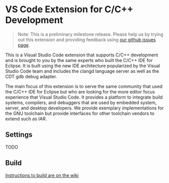 # VS Code Extension for C/C++ Development

> Note: This is a preliminary milestone release. Please help us by trying out this extension and providing feedback using [our github issues page](https://github.com/eclipse-cdt/cdt-vscode/issues).

This is a Visual Studio Code extension that supports C/C++ development and is brought to you by the same experts who built the C/C++ IDE for Eclipse. It is built using the new IDE architecture popularized by the Visual Studio Code team and includes the clangd language server as well as the CDT gdb debug adapter.

The main focus of this extension is to serve the same community that used the C/C++ IDE for Eclipse but who are looking for the more editor focus experience that Visual Studio Code. It provides a platform to integrate build systems, compilers, and debuggers that are used by embedded system, server, and desktop developers. We provide exemplary implementations for the GNU toolchain but provide interfaces for other toolchain vendors to extend such as IAR.

## Settings

TODO

## Build

[Instructions to build are on the wiki](https://github.com/eclipse-cdt/cdt-vscode/wiki/Building)
